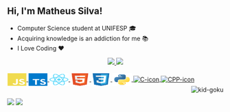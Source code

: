 ## Hi, I'm Matheus Silva!
- Computer Science student at UNIFESP 🎓
- Acquiring knowledge is an addiction for me 📚
- I Love Coding ❤️


<div align="center">
  <a href="https://github.com/math-silva">
  <img width=48% src="https://github-readme-stats.vercel.app/api?username=math-silva&show_icons=true&theme=github_dark&include_all_commits=true&count_private=true"/>
  <img width=48% src="https://github-readme-stats.vercel.app/api/top-langs/?username=math-silva&layout=compact&langs_count=7&theme=github_dark"/>
</div>
  
<div style="display: inline_block"><br>
  <img align="center" alt="Js-icon" height="30em" width="45em" src="https://raw.githubusercontent.com/devicons/devicon/master/icons/javascript/javascript-plain.svg">
  <img align="center" alt="Ts-icon" height="30em" width="45em" src="https://raw.githubusercontent.com/devicons/devicon/master/icons/typescript/typescript-plain.svg">
  <img align="center" alt="React-icon" height="30em" width="45em" src="https://raw.githubusercontent.com/devicons/devicon/master/icons/react/react-original.svg">
  <img align="center" alt="HTML-icon" height="30em" width="45em" src="https://raw.githubusercontent.com/devicons/devicon/master/icons/html5/html5-original.svg">
  <img align="center" alt="CSS-icon" height="30em" width="45em" src="https://raw.githubusercontent.com/devicons/devicon/master/icons/css3/css3-original.svg">
  <img align="center" alt="Python-icon" height="30em" width="45em"" src="https://raw.githubusercontent.com/devicons/devicon/master/icons/python/python-original.svg">
  <img align="center" alt="C-icon" height="30em" width="45em" src="https://cdn.jsdelivr.net/gh/devicons/devicon/icons/c/c-original.svg">
  <img align="center" alt="CPP-icon" height="30em" width="45em" src="https://cdn.jsdelivr.net/gh/devicons/devicon/icons/cplusplus/cplusplus-original.svg">
  <img align="right" alt="kid-goku" height="150em" src="https://github.com/math-silva/math-silva/blob/main/kid-goku.png">
</div>

  ##

<div>
  <a href = "mailto:matheus.souza28042001@gmail.com"><img src="https://img.shields.io/badge/-Gmail-%23333?style=for-the-badge&logo=gmail&logoColor=white" target="_blank"></a>
  <a href="https://www.linkedin.com/in/matheus-silva-563ab61b8/" target="_blank"><img src="https://img.shields.io/badge/-LinkedIn-%230077B5?style=for-the-badge&logo=linkedin&logoColor=white" target="_blank"></a>
</div>
  

